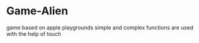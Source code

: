 # Game-Alien
game based on apple playgrounds simple and complex functions are used with the help of touch
